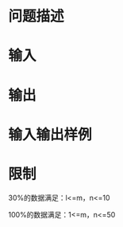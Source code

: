 

# 问题描述



# 输入



# 输出



# 输入输出样例



# 限制


<p>
30%的数据满足：l&lt;=m，n&lt;=10
</p>
<p>
100%的数据满足：1&lt;=m，n&lt;=50
</p>
